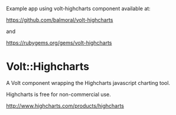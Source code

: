 Example app using volt-highcharts component available at:
 
https://github.com/balmoral/volt-highcharts
 
and
 
https://rubygems.org/gems/volt-highcharts

# Volt::Highcharts

A Volt component wrapping the Highcharts javascript charting tool.

Highcharts is free for non-commercial use.

http://www.highcharts.com/products/highcharts

